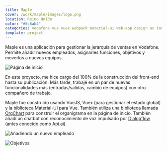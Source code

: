 ```yaml
---
title: Maple
cover: /work/maple/images/logo.png
location: Reino Unido
color: "#5c6ab4"
categories: vodafone vue vuex webpack material-ui web-app design ux inverted
template: project
---
```


Maple es una aplicación para gestionar la jerarquía de ventas en Vodafone. Permite añadir nuevos empleados, asignarles funciones, objetivos y moverlos a nuevos equipos.

![](/work/maple/images/1.png "Página de inicio")

En este proyecto, me hice cargo del 100% de la construcción del front-end hasta su publicación. Más tarde, trabajé en un par de nuevas funcionalidades más (entradas/salidas, cambio de equipos) con otro compañero de trabajo.

Maple fue construido usando VueJS, Vuex (para gestionar el estado global) y la biblioteca Material-UI para Vue. También utiliza una biblioteca llamada [OrgChart](https://github.com/dabeng/OrgChart) para construir el organigrama en la página de inicio. También añadí un chatbot con reconocimiento de voz impulsado por [Dialogflow](https://dialogflow.com/) (antes conocido como Api.ai).

![](/work/maple/images/2.jpg "Añadiendo un nuevo empleado")

![](/work/maple/images/3.jpg "Objetivos")
